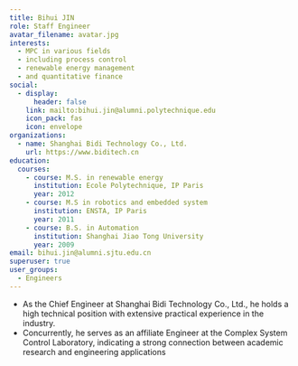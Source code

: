 ```yaml
---
title: Bihui JIN
role: Staff Engineer
avatar_filename: avatar.jpg
interests:
  - MPC in various fields
  - including process control
  - renewable energy management
  - and quantitative finance
social:
  - display:
      header: false
    link: mailto:bihui.jin@alumni.polytechnique.edu
    icon_pack: fas
    icon: envelope
organizations:
  - name: Shanghai Bidi Technology Co., Ltd.
    url: https://www.biditech.cn
education:
  courses:
    - course: M.S. in renewable energy
      institution: Ecole Polytechnique, IP Paris
      year: 2012
    - course: M.S in robotics and embedded system
      institution: ENSTA, IP Paris
      year: 2011
    - course: B.S. in Automation
      institution: Shanghai Jiao Tong University
      year: 2009
email: bihui.jin@alumni.sjtu.edu.cn
superuser: true
user_groups:
  - Engineers
---
```

* As the Chief Engineer at Shanghai Bidi Technology Co., Ltd., he holds a high technical position with extensive practical experience in the industry.
* Concurrently, he serves as an affiliate Engineer at the Complex System Control Laboratory, indicating a strong connection between academic research and engineering applications
